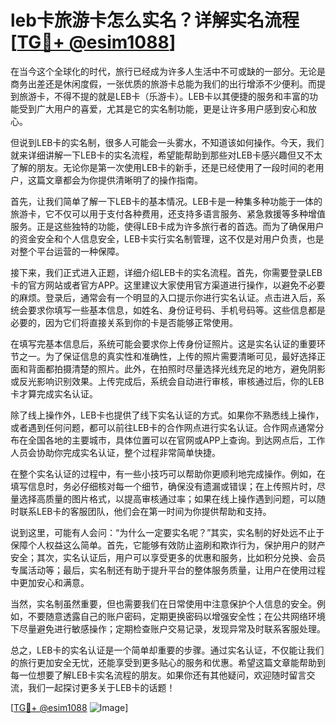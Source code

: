 # leb卡旅游卡怎么实名？详解实名流程[[TG💪+ @esim1088](https://t.me/s/esim1088)]

在当今这个全球化的时代，旅行已经成为许多人生活中不可或缺的一部分。无论是商务出差还是休闲度假，一张优质的旅游卡总能为我们的出行增添不少便利。而提到旅游卡，不得不提的就是LEB卡（乐游卡）。LEB卡以其便捷的服务和丰富的功能受到广大用户的喜爱，尤其是它的实名制功能，更是让许多用户感到安心和放心。

但说到LEB卡的实名制，很多人可能会一头雾水，不知道该如何操作。今天，我们就来详细讲解一下LEB卡的实名流程，希望能帮助到那些对LEB卡感兴趣但又不太了解的朋友。无论你是第一次使用LEB卡的新手，还是已经使用了一段时间的老用户，这篇文章都会为你提供清晰明了的操作指南。

首先，让我们简单了解一下LEB卡的基本情况。LEB卡是一种集多种功能于一体的旅游卡，它不仅可以用于支付各种费用，还支持多语言服务、紧急救援等多种增值服务。正是这些独特的功能，使得LEB卡成为许多旅行者的首选。而为了确保用户的资金安全和个人信息安全，LEB卡实行实名制管理，这不仅是对用户负责，也是对整个平台运营的一种保障。

接下来，我们正式进入正题，详细介绍LEB卡的实名流程。首先，你需要登录LEB卡的官方网站或者官方APP。这里建议大家使用官方渠道进行操作，以避免不必要的麻烦。登录后，通常会有一个明显的入口提示你进行实名认证。点击进入后，系统会要求你填写一些基本信息，如姓名、身份证号码、手机号码等。这些信息都是必要的，因为它们将直接关系到你的卡是否能够正常使用。

在填写完基本信息后，系统可能会要求你上传身份证照片。这是实名认证的重要环节之一。为了保证信息的真实性和准确性，上传的照片需要清晰可见，最好选择正面和背面都拍摄清楚的照片。此外，在拍照时尽量选择光线充足的地方，避免阴影或反光影响识别效果。上传完成后，系统会自动进行审核，审核通过后，你的LEB卡才算完成实名认证。

除了线上操作外，LEB卡也提供了线下实名认证的方式。如果你不熟悉线上操作，或者遇到任何问题，都可以前往LEB卡的合作网点进行实名认证。合作网点通常分布在全国各地的主要城市，具体位置可以在官网或APP上查询。到达网点后，工作人员会协助你完成实名认证，整个过程非常简单快捷。

在整个实名认证的过程中，有一些小技巧可以帮助你更顺利地完成操作。例如，在填写信息时，务必仔细核对每一个细节，确保没有遗漏或错误；在上传照片时，尽量选择高质量的图片格式，以提高审核通过率；如果在线上操作遇到问题，可以随时联系LEB卡的客服团队，他们会在第一时间为你提供帮助和支持。

说到这里，可能有人会问：“为什么一定要实名呢？”其实，实名制的好处远不止于保障个人权益这么简单。首先，它能够有效防止盗刷和欺诈行为，保护用户的财产安全；其次，实名认证后，用户可以享受更多的优惠和服务，比如积分兑换、会员专属活动等；最后，实名制还有助于提升平台的整体服务质量，让用户在使用过程中更加安心和满意。

当然，实名制虽然重要，但也需要我们在日常使用中注意保护个人信息的安全。例如，不要随意透露自己的账户密码，定期更换密码以增强安全性；在公共网络环境下尽量避免进行敏感操作；定期检查账户交易记录，发现异常及时联系客服处理。

总之，LEB卡的实名认证是一个简单却重要的步骤。通过实名认证，不仅能让我们的旅行更加安全无忧，还能享受到更多贴心的服务和优惠。希望这篇文章能帮助到每一位想要了解LEB卡实名流程的朋友。如果你还有其他疑问，欢迎随时留言交流，我们一起探讨更多关于LEB卡的话题！

[[TG💪+ @esim1088](https://t.me/s/esim1088) ![Image](https://i.postimg.cc/4NQfJmqS/Snipaste-2025-05-13-00-14-12.png)]